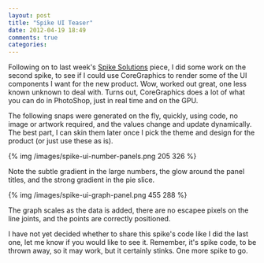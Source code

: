 ```yaml
---
layout: post
title: "Spike UI Teaser"
date: 2012-04-19 18:49
comments: true
categories: 
---
```


Following on to last week's [Spike Solutions](http://www.hiltmon.com/blog/2012/04/06/spike-solutions/) piece, I did some work on the second spike, to see if I could use CoreGraphics to render some of the UI components I want for the new product. Wow, worked out great, one less known unknown to deal with. Turns out, CoreGraphics does a lot of what you can do in PhotoShop, just in real time and on the GPU.

The following snaps were generated on the fly, quickly, using code, no image or artwork required, and the values change and update dynamically. The best part, I can skin them later once I pick the theme and design for the product (or just use these as is).

{% img /images/spike-ui-number-panels.png 205 326 %}

Note the subtle gradient in the large numbers, the glow around the panel titles, and the strong gradient in the pie slice.

{% img /images/spike-ui-graph-panel.png 455 288 %}

The graph scales as the data is added, there are no escapee pixels on the line joints, and the points are correctly positioned.

I have not yet decided whether to share this spike's code like I did the last one, let me know if you would like to see it. Remember, it's spike code, to be thrown away, so it may work, but it certainly stinks. One more spike to go.

